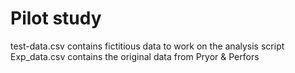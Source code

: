 # Pilot study

test-data.csv contains fictitious data to work on the analysis script
Exp_data.csv contains the original data from Pryor & Perfors
